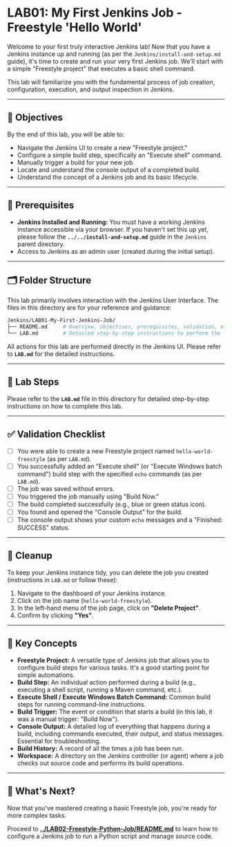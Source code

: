# LAB01: My First Jenkins Job - Freestyle 'Hello World'

Welcome to your first truly interactive Jenkins lab! Now that you have a Jenkins instance up and running (as per the `Jenkins/install-and-setup.md` guide), it's time to create and run your very first Jenkins job. We'll start with a simple "Freestyle project" that executes a basic shell command.

This lab will familiarize you with the fundamental process of job creation, configuration, execution, and output inspection in Jenkins.

---

## 🎯 Objectives

By the end of this lab, you will be able to:
- Navigate the Jenkins UI to create a new "Freestyle project."
- Configure a simple build step, specifically an "Execute shell" command.
- Manually trigger a build for your new job.
- Locate and understand the console output of a completed build.
- Understand the concept of a Jenkins job and its basic lifecycle.

---

## 🧰 Prerequisites

-   **Jenkins Installed and Running:** You must have a working Jenkins instance accessible via your browser. If you haven't set this up yet, please follow the **`../../install-and-setup.md`** guide in the `Jenkins` parent directory.
-   Access to Jenkins as an admin user (created during the initial setup).

---

## 🗂️ Folder Structure

This lab primarily involves interaction with the Jenkins User Interface. The files in this directory are for your reference and guidance:

```bash
Jenkins/LAB01-My-First-Jenkins-Job/
├── README.md     # Overview, objectives, prerequisites, validation, etc. (this file)
└── LAB.md        # Detailed step-by-step instructions to perform the lab
```

All actions for this lab are performed directly in the Jenkins UI. Please refer to **`LAB.md`** for the detailed instructions.

---

## 🚀 Lab Steps

Please refer to the **`LAB.md`** file in this directory for detailed step-by-step instructions on how to complete this lab.

---

## ✅ Validation Checklist

- [ ] You were able to create a new Freestyle project named `hello-world-freestyle` (as per `LAB.md`).
- [ ] You successfully added an "Execute shell" (or "Execute Windows batch command") build step with the specified `echo` commands (as per `LAB.md`).
- [ ] The job was saved without errors.
- [ ] You triggered the job manually using "Build Now."
- [ ] The build completed successfully (e.g., blue or green status icon).
- [ ] You found and opened the "Console Output" for the build.
- [ ] The console output shows your custom `echo` messages and a "Finished: SUCCESS" status.

---

## 🧹 Cleanup

To keep your Jenkins instance tidy, you can delete the job you created (instructions in `LAB.md` or follow these):

1.  Navigate to the dashboard of your Jenkins instance.
2.  Click on the job name (`hello-world-freestyle`).
3.  In the left-hand menu of the job page, click on **"Delete Project"**.
4.  Confirm by clicking **"Yes"**.

---

## 🧠 Key Concepts

-   **Freestyle Project:** A versatile type of Jenkins job that allows you to configure build steps for various tasks. It's a good starting point for simple automations.
-   **Build Step:** An individual action performed during a build (e.g., executing a shell script, running a Maven command, etc.).
-   **Execute Shell / Execute Windows Batch Command:** Common build steps for running command-line instructions.
-   **Build Trigger:** The event or condition that starts a build (in this lab, it was a manual trigger: "Build Now").
-   **Console Output:** A detailed log of everything that happens during a build, including commands executed, their output, and status messages. Essential for troubleshooting.
-   **Build History:** A record of all the times a job has been run.
-   **Workspace:** A directory on the Jenkins controller (or agent) where a job checks out source code and performs its build operations.

---

## 🔁 What's Next?

Now that you've mastered creating a basic Freestyle job, you're ready for more complex tasks.

Proceed to **[../LAB02-Freestyle-Python-Job/README.md](../LAB02-Freestyle-Python-Job/)** to learn how to configure a Jenkins job to run a Python script and manage source code. 